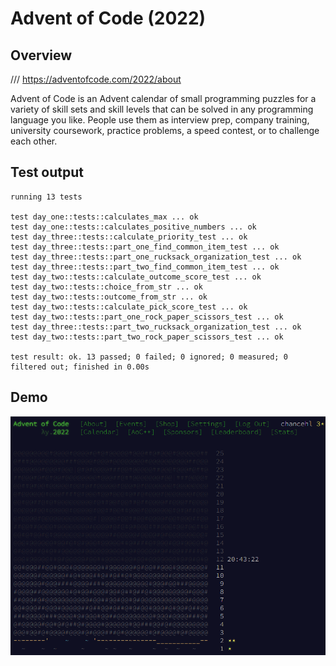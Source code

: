 # Advent of Code (2022)

## Overview

/// https://adventofcode.com/2022/about

Advent of Code is an Advent calendar of small programming puzzles for a variety of skill sets and skill levels that can be solved in any programming language you like. People use them as interview prep, company training, university coursework, practice problems, a speed contest, or to challenge each other.

## Test output

```
running 13 tests

test day_one::tests::calculates_max ... ok
test day_one::tests::calculates_positive_numbers ... ok
test day_three::tests::calculate_priority_test ... ok
test day_three::tests::part_one_find_common_item_test ... ok
test day_three::tests::part_one_rucksack_organization_test ... ok
test day_three::tests::part_two_find_common_item_test ... ok
test day_two::tests::calculate_outcome_score_test ... ok
test day_two::tests::choice_from_str ... ok
test day_two::tests::outcome_from_str ... ok
test day_two::tests::calculate_pick_score_test ... ok
test day_two::tests::part_one_rock_paper_scissors_test ... ok
test day_three::tests::part_two_rucksack_organization_test ... ok
test day_two::tests::part_two_rock_paper_scissors_test ... ok

test result: ok. 13 passed; 0 failed; 0 ignored; 0 measured; 0 filtered out; finished in 0.00s

```

## Demo

![demo](./demo.png)
